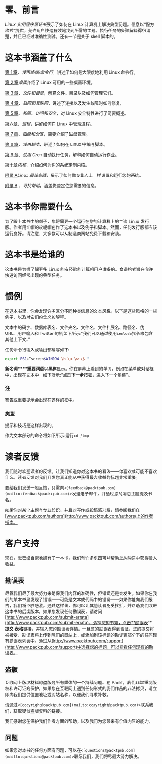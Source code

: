 # 零、前言

*Linux 实用程序烹饪书*展示了如何在 Linux 计算机上解决典型问题。信息以“配方格式”提供，允许用户快速有效地找到所需的主题。执行任务的步骤解释得很清楚，并且已经过准确性测试。还有一节是关于 shell 脚本的。

# 这本书涵盖了什么

[第 1 章](01.html "Chapter 1. Using the Terminal / Command Line")、*使用终端/命令行*，讲述了如何最大限度地利用 Linux 命令行。

[第 2 章](02.html "Chapter 2. The Desktop")*桌面*介绍了 Linux 可用的一些桌面环境。

[第 3 章](03.html "Chapter 3. Files and Directories")、*文件和目录*，解释文件、目录以及如何管理它们。

[第 4 章](04.html "Chapter 4. Networking and the Internet")、*联网和互联网*，讲述了连接以及发生故障时如何修复。

[第 5 章](05.html "Chapter 5. Permissions, Access, and Security")、*权限、访问和安全*，对 Linux 安全特性进行了简要概述。

[第六章](06.html "Chapter 6. Processes")、*进程*，讲解如何在 Linux 中管理进程。

[第 7 章](07.html "Chapter 7. Disks and Partitioning")、*磁盘和分区*，简要介绍了磁盘管理。

[第 8 章](08.html "Chapter 8. Working with Scripts")、*使用脚本*，讲述了如何在 Linux 中编写脚本。

[第 9 章](09.html "Chapter 9. Automating Tasks Using Cron")、*使用 Cron* 自动执行任务，解释如何自动运行作业。

[第十章](10.html "Chapter 10. The Kernel")*内核*，介绍如何为你的系统定制内核。

[附录 A](11.html "Appendix A. Linux Best Practices")*Linux 最佳实践*，展示了如何像专业人士一样设置和运行您的系统。

[附录 B](12.html "Appendix B. Finding Help") 、*寻找帮助*，涵盖快速定位您需要的信息。

# 这本书你需要什么

为了跟上本书中的例子，您将需要一个运行在您的计算机上的主流 Linux 发行版。作者用红帽的软呢帽创作了这本书以及例子和脚本。然而，任何发行版都应该运行良好。请注意，大多数可以从制造商网站免费下载和安装。

# 这本书是给谁的

这本书是为想了解更多 Linux 的有经验的计算机用户准备的。食谱格式旨在允许快速访问经常出现的典型任务。

# 惯例

在这本书里，你会发现许多区分不同种类信息的文本风格。以下是这些风格的一些例子，以及对它们的含义的解释。

文本中的码字、数据库表名、文件夹名、文件名、文件扩展名、路径名、伪 URL、用户输入和 Twitter 句柄如下所示:“我们可以通过使用`include`指令来包含其他上下文。”

任何命令行输入或输出都编写如下:

```sh
export PS1=”screen$WINDOW \h \u \w \$ "
```

**新名词****重要词语**以**黑体**显示。你在屏幕上看到的单词，例如在菜单或对话框中，出现在文本中，如下所示:“点击**下一步**按钮，进入下一个屏幕”。

### 注

警告或重要提示会出现在这样的框中。

### 类型

提示和技巧是这样出现的。

作为文本部分的命令将如下所示:运行`cd /tmp`

# 读者反馈

我们随时欢迎读者的反馈。让我们知道你对这本书的看法——你喜欢或可能不喜欢什么。读者反馈对我们开发您真正能从中获得最大收益的标题非常重要。

要给我们发送一般反馈，只需向`<[feedback@packtpub.com](mailto:feedback@packtpub.com)>`发送电子邮件，并通过您的消息主题提及书名。

如果你对某个主题有专业知识，并且对写作或投稿感兴趣，请参阅我们在[www.packtpub.com/authors](http://www.packtpub.com/authors)上的作者指南。

# 客户支持

现在，您已经自豪地拥有了一本书，我们有许多东西可以帮助您从购买中获得最大收益。

## 勘误表

尽管我们尽了最大努力来确保我们内容的准确性，但错误还是会发生。如果你在我们的某本书里发现了错误——可能是文本或代码中的错误——如果你能向我们报告，我们将不胜感激。通过这样做，你可以让其他读者免受挫折，并帮助我们改进这本书的后续版本。如果您发现任何勘误表，请访问[http://www.packtpub.com/submit-errata](http://www.packtpub.com/submit-errata)，选择您的书籍，点击**勘误表** **提交** **表格**链接，并输入您的勘误表详情。一旦您的勘误表得到验证，您的提交将被接受，勘误表将上传到我们的网站上，或添加到该标题的勘误表部分下的任何现有勘误表列表中。通过从[http://www.packtpub.com/support](http://www.packtpub.com/support)中选择您的标题，可以查看任何现有的勘误表。

## 盗版

互联网上版权材料的盗版是所有媒体的一个持续问题。在 Packt，我们非常重视版权和许可证的保护。如果您在互联网上遇到任何形式的我们作品的非法拷贝，请立即向我们提供位置地址或网站名称，以便我们寻求补救。

请通过`<[copyright@packtpub.com](mailto:copyright@packtpub.com)>`联系我们，获取疑似盗版资料的链接。

我们感谢您在保护我们作者方面的帮助，以及我们为您带来有价值内容的能力。

## 问题

如果您对本书的任何方面有问题，可以在`<[questions@packtpub.com](mailto:questions@packtpub.com)>`联系我们，我们将尽最大努力解决。